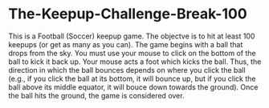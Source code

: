 # The-Keepup-Challenge-Break-100

This is a Football (Soccer) keepup game. The objectve is to hit at least 100 keepups (or get as many as you can). The game begins with a ball that drops from the sky. You must use your mouse to click on the bottom of the ball to kick it back up. Your mouse acts a foot which kicks the ball. Thus, the direction in which the ball bounces depends on where you click the ball (e.g., if you click the ball at its bottom, it will bounce up, but if you click the ball above its middle equator, it will bouce down towards the ground). Once the ball hits the ground, the game is considered over. 
